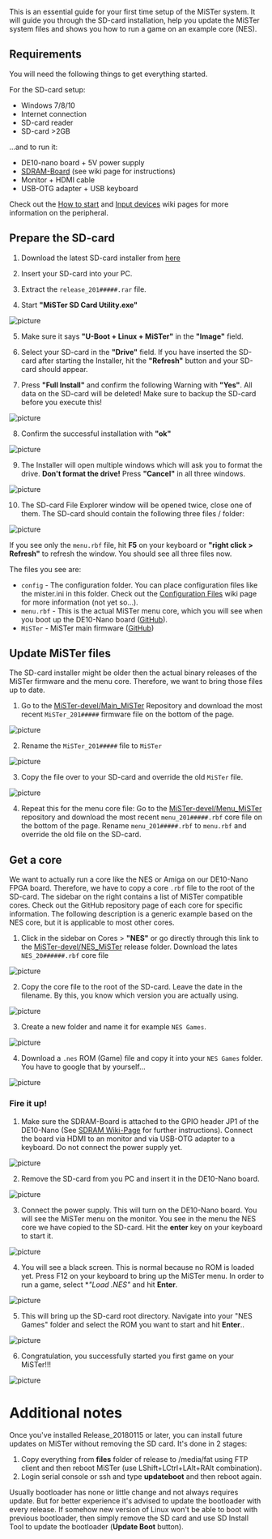 This is an essential guide for your first time setup of the MiSTer system. It will guide you through the SD-card installation, help you update the MiSTer system files and shows you how to run a game on an example core (NES).

## Requirements
You will need the following things to get everything started.

For the SD-card setup:
* Windows 7/8/10
* Internet connection
* SD-card reader
* SD-card >2GB

...and to run it:
* DE10-nano board + 5V power supply
* [SDRAM-Board](SDRAM-Board) (see wiki page for instructions)
* Monitor + HDMI cable
* USB-OTG adapter + USB keyboard

Check out the [How to start](How-to-start-with-MiSTer) and [Input devices](Input-devices) wiki pages for more information on the peripheral.

## Prepare the SD-card

1. Download the latest SD-card installer from [here](https://github.com/MiSTer-devel/SD-Installer-Win64_MiSTer)

2. Insert your SD-card into your PC.

3. Extract the `release_201#####.rar` file.

4. Start **"MiSTer SD Card Utility.exe"**

 ![picture](pictures/setup-windows_sd-card_installer_window.png)

5. Make sure it says **"U-Boot + Linux + MiSTer"** in the **"Image"** field.

6. Select your SD-card in the **"Drive"** field. If you have inserted the SD-card after starting the Installer, hit the  **"Refresh"** button and your SD-card should appear.

7. Press **"Full Install"** and confirm the following Warning with **"Yes"**. All data on the SD-card will be deleted! Make sure to backup the SD-card before you execute this!

 ![picture](pictures/setup-windows_sd-card_installer_warning.png)

8. Confirm the successful installation with **"ok"**

  ![picture](pictures/setup-windows_sd-card_installer_install_success.png)

9. The Installer will open multiple windows which will ask you to format the drive. **Don't format the drive!** Press **"Cancel"** in all three windows.

 ![picture](pictures/setup-windows_sd-card_installer_close_format.png)

10. The SD-card File Explorer window will be opened twice, close one of them. The SD-card should contain the following three files / folder:

 ![picture](pictures/setup-windows_sd-card_installer_sd-card_content.png)

 If you see only the `menu.rbf` file, hit **F5** on your keyboard or **"right click > Refresh"** to refresh the window. You should see all three files now.

 The files you see are:
 * `config` - The configuration folder. You can place configuration files like the mister.ini in this folder. Check out the [Configuration Files](Configuration-Files) wiki page for more information (not yet so...).
 * `menu.rbf` - This is the actual MiSTer menu core, which you will see when you boot up the DE10-Nano board  ([GitHub](https://github.com/MiSTer-devel/Menu_MiSTer/tree/master/releases)).
 * `MiSTer` - MiSTer main firmware ([GitHub](https://github.com/MiSTer-devel/Main_MiSTer/tree/master/releases))


## Update MiSTer files

The SD-card installer might be older then the actual binary releases of the MiSTer firmware and the menu core. Therefore, we want to bring those files up to date.

1. Go to the [MiSTer-devel/Main_MiSTer](https://github.com/MiSTer-devel/Main_MiSTer/tree/master/releases) Repository and download the most recent `MiSTer_201#####` firmware file on the bottom of the page.

 ![picture](pictures/setup-windows_mister-files-update_download-firmware.png)

2. Rename the `MiSTer_201#####` file to `MiSTer`

 ![picture](pictures/setup-windows_mister-files-update_rename-firmware.png)

3. Copy the file over to your SD-card and override the old `MiSTer` file.

 ![picture](pictures/setup-windows_mister-files-update_override.png)

4. Repeat this for the menu core file: Go to the [MiSTer-devel/Menu_MiSTer](https://github.com/MiSTer-devel/Menu_MiSTer/tree/master/releases) repository and download the most recent `menu_201#####.rbf` core file on the bottom of the page. Rename `menu_201#####.rbf` to `menu.rbf` and override the old file on the SD-card.

## Get a core

We want to actually run a core like the NES or Amiga on our DE10-Nano FPGA board. Therefore, we have to copy a core `.rbf` file to the root of the SD-card. The sidebar on the right contains a list of MiSTer compatible cores. Check out the GitHub repository page of each core for specific information. The following description is a generic example based on the NES core, but it is applicable to most other cores.

1. Click in the sidebar on Cores > **"NES"** or go directly through this link to the [MiSTer-devel/NES_MiSTer](https://github.com/MiSTer-devel/NES_MiSTer/tree/master/releases) release folder. Download the lates `NES_20######.rbf` core file

 ![picture](pictures/setup-core_download-nes.png)

2. Copy the core file to the root of the SD-card. Leave the date in the filename. By this, you know which version you are actually using.

 ![picture](pictures/setup-core_copy-nes-to-sd.png)

3. Create a new folder and name it for example `NES Games`.

 ![picture](pictures/setup-core_create-folder.png)

4. Download a `.nes` ROM (Game) file and copy it into your `NES Games` folder. You have to google that by yourself...

 ![picture](pictures/setup-core_copy-rom-to-sd.png)

### Fire it up!

1. Make sure the SDRAM-Board is attached to the GPIO header JP1 of the DE10-Nano (See [SDRAM Wiki-Page](SDRAM-Board) for further instructions). Connect the board via HDMI to an monitor and via USB-OTG adapter to a keyboard. Do not connect the power supply yet.

 ![picture](pictures/setup-fireup_connect-it.jpg)

2. Remove the SD-card from you PC and insert it in the DE10-Nano board.

 ![picture](pictures/setup-fireup_insert-sd.jpg)

3. Connect the power supply. This will turn on the DE10-Nano board. You will see the MiSTer menu on the monitor. You see in the menu the NES core we have copied to the SD-card. Hit the **enter** key on your keyboard to start it.

 ![picture](pictures/setup-fireup_mister-menu.jpg)

4. You will see a black screen. This is normal because no ROM is loaded yet. Press F12 on your keyboard to bring up the MiSTer menu. In order to run a game, select **"Load *.NES"** and hit **Enter**.

 ![picture](pictures/setup-fireup_nes-main-menu.jpg)

5. This will bring up the SD-card root directory. Navigate into your "NES Games" folder and select the ROM you want to start and hit **Enter**..

 ![picture](pictures/setup-fireup_nes-select-rom.jpg)

6. Congratulation, you successfully started you first game on your MiSTer!!!

 ![picture](pictures/setup-fireup_nes-rom-running.jpg)

# Additional notes
Once you've installed Release_20180115 or later, you can install future updates on MiSTer without removing the SD card. It's done in 2 stages:
1) Copy everything from **files** folder of release to /media/fat using FTP client and then reboot MiSTer (use LShift+LCtrl+LAlt+RAlt combination).
2) Login serial console or ssh and type **updateboot** and then reboot again.

Usually bootloader has none or little change and not always requires update. But for better experience it's advised to update the bootloader with every release. If somehow new version of Linux won't be able to boot with previous bootloader, then simply remove the SD card and use SD Install Tool to update the bootloader (**Update Boot** button).